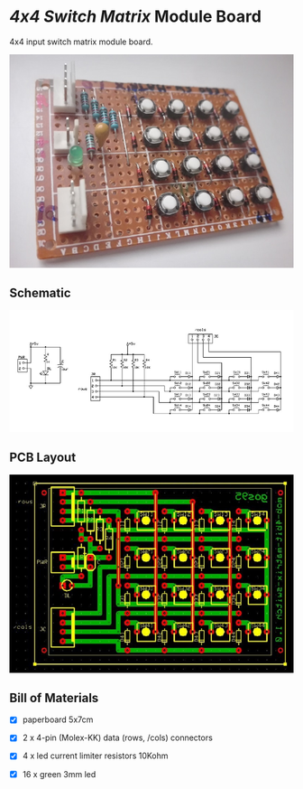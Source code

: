 # *4x4 Switch Matrix* Module Board
4x4 input switch matrix module board.

![mob-built](mob-io-matrix-switch-4x4_built.jpg)


## Schematic
![mob-schematic](mob-io-matrix-switch-4x4_sch.jpg)


## PCB Layout
![mob-pcb](mob-io-matrix-switch-4x4_pcb.jpg)


## Bill of Materials
- [x] paperboard 5x7cm

- [x] 2 x 4-pin (Molex-KK) data (rows, /cols) connectors
- [x] 4 x led current limiter resistors 10Kohm
- [x] 16 x green 3mm led